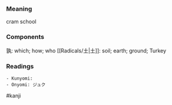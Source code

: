 ### Meaning

cram school

### Components

孰: which; how; who [[Radicals/土|土]]: soil; earth; ground; Turkey

### Readings

```
- Kunyomi: 
- Onyomi: ジュク
```

#kanji